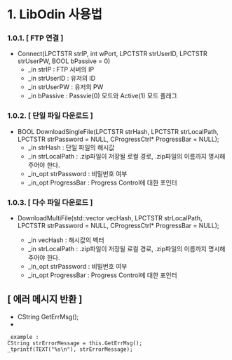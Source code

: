 # 1. LibOdin 사용법

### 1.0.1. [ FTP 연결 ]
-  Connect(LPCTSTR strIP, int wPort, LPCTSTR strUserID, LPCTSTR strUserPW, BOOL bPassive = 0)
    - _in 		strIP 		: FTP 서버의 IP
    - _in 		strUserID 	: 유저의 ID
    - _in 		strUserPW 	: 유저의 PW
    - _in 		bPassive 	: Passvie(0) 모드와 Active(1) 모드 플래그

### 1.0.2. [ 단일 파일 다운로드 ]
- BOOL DownloadSingleFile(LPCTSTR strHash, LPCTSTR strLocalPath, LPCTSTR strPassword = NULL, CProgressCtrl* ProgressBar = NULL);
    - _in 		strHash 	: 단일 파일의 해시값
    - _in 		strLocalPath : .zip파일이 저장될 로컬 경로, .zip파일의 이름까지 명시해주어야 한다.
    - _in_opt	strPassword : 비밀번호 여부
    - _in_opt	ProgressBar : Progress Control에 대한 포인터

### 1.0.3. [ 다수 파일 다운로드 ]
- DownloadMultiFile(std::vector<CString> vecHash, LPCTSTR strLocalPath, LPCTSTR strPassword = NULL, CProgressCtrl* ProgressBar = NULL);
    - _in 		vecHash 	: 해시값의 벡터
    - _in 		strLocalPath : .zip파일이 저장될 로컬 경로, .zip파일의 이름까지 명시해주어야 한다.
    - _in_opt	strPassword : 비밀번호 여부
    - _in_opt	ProgressBar : Progress Control에 대한 포인터

## [ 에러 메시지 반환 ]
- CString GetErrMsg();
- 
```
_example :
CString strErrorMessage = this.GetErrMsg();
_tprintf(TEXT("%s\n"), strErrorMessage);
```